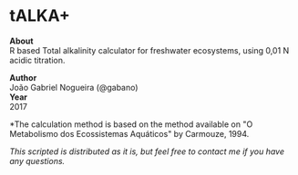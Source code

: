 # tALKA+ 

**About**  
R based Total alkalinity calculator for freshwater ecosystems, using 0,01 N acidic titration.  

**Author**  
João Gabriel Nogueira (@gabano)  
**Year**  
2017  
  
*The calculation method is based on the method available on "O Metabolismo dos Ecossistemas Aquáticos" by Carmouze, 1994.
  
  
*This scripted is distributed as it is, but feel free to contact me if you have any questions.*
